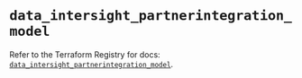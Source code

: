 # `data_intersight_partnerintegration_model`

Refer to the Terraform Registry for docs: [`data_intersight_partnerintegration_model`](https://registry.terraform.io/providers/ciscodevnet/intersight/1.0.71/docs/data-sources/partnerintegration_model).
